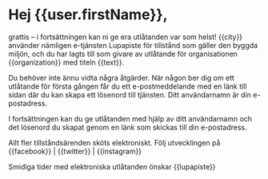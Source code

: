 # Hej {{user.firstName}},

grattis – i forts&auml;ttningen kan ni ge era utl&aring;tanden var som helst! {{city}} anv&auml;nder n&auml;mligen e-tj&auml;nsten Lupapiste f&ouml;r tillst&aring;nd som g&auml;ller den byggda milj&ouml;n, och du har lagts till som givare av utl&aring;tande f&ouml;r organisationen {{organization}} med titeln {{text}}. 

Du beh&ouml;ver inte &auml;nnu vidta n&aring;gra &aring;tg&auml;rder. N&auml;r n&aring;gon ber dig om ett utl&aring;tande f&ouml;r f&ouml;rsta g&aring;ngen f&aring;r du ett e-postmeddelande med en l&auml;nk till sidan d&auml;r du kan skapa ett l&ouml;senord till tj&auml;nsten. Ditt anv&auml;ndarnamn &auml;r din e-postadress.

I forts&auml;ttningen kan du ge utl&aring;tanden med hj&auml;lp av ditt anv&auml;ndarnamn och det l&ouml;senord du skapat genom en l&auml;nk som skickas till din e-postadress.                                                                                                                                           

Allt fler tillst&aring;nds&auml;renden sk&ouml;ts elektroniskt. F&ouml;lj utvecklingen p&aring; {{facebook}} | {{twitter}} | {{instagram}}

Smidiga tider med elektroniska utl&aring;tanden &ouml;nskar
{{lupapiste}}